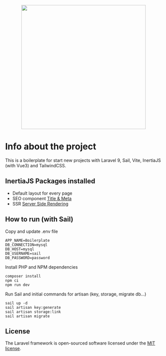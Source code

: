 <p align="center"><a href="https://laravel.com" target="_blank"><img src="https://raw.githubusercontent.com/laravel/art/master/logo-lockup/5%20SVG/2%20CMYK/1%20Full%20Color/laravel-logolockup-cmyk-red.svg" width="400"></a></p>

# Info about the project

This is a boilerplate for start new projects with Laravel 9, Sail, Vite, InertiaJS (with Vue3) and TailwindCSS.

## InertiaJS Packages installed

-   Default layout for every page
-   SEO component [Title & Meta](https://inertiajs.com/title-and-meta)
-   SSR [Server Side Rendering](https://inertiajs.com/server-side-rendering#top)

## How to run (with Sail)

Copy and update .env file

```
APP_NAME=Boilerplate
DB_CONNECTION=mysql
DB_HOST=mysql
DB_USERNAME=sail
DB_PASSWORD=password
```

Install PHP and NPM dependencies

```
composer install
npm ci
npm run dev
```

Run Sail and initial commands for artisan (key, storage, migrate db...)

```
sail up -d
sail artisan key:generate
sail artisan storage:link
sail artisan migrate
```

## License

The Laravel framework is open-sourced software licensed under the [MIT license](https://opensource.org/licenses/MIT).
